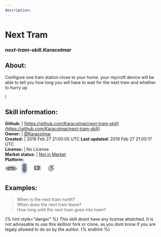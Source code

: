 ```yaml
--- 
description: 
---
```


# Next Tram  
### _next-tram-skill.Karacolmar_  
## About:  
Configure one tram station close to your home. your mycroft device will be able to tell you how long you will have to wait for the next tram and whether to hurry up

!

## Skill information:  
**Github:** | [https://github.com/Karacolmar/next-tram-skill](https://github.com/Karacolmar/next-tram-skill)  
**Owner:** | [@Karacolmar](https://github.com/Karacolmar)  
**Created:** | 2019 Feb 27 21:00:05 UTC  **Last updated:** 2019 Feb 27 21:00:17 UTC  
**License:** | No License  
**Market status:** | [Not in Market](https://market.mycroft.ai/skill/)  
**Platform:**  
 ![](../.gitbook/assets/mark-1-icon.png)  ![](../.gitbook/assets/mark-2-icon.png)  ![](../.gitbook/assets/picroft-icon.png)  ![](../.gitbook/assets/kde.png)   
## Examples:  
> When is the next tram north?  
> When does the next tram leave?  
> How long until the next tram goes into town?  
  
{% hint style="danger" %}
This skill dosnt have any license attatched. It is not adviasable to use this skillnor fork or clone, as you dont know if you are legaly allowed to do so by the auhtor.
{% endhint %}
